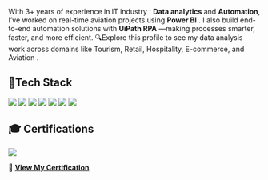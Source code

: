 
With 3+ years of experience in IT industry : **Data analytics** and **Automation**, I’ve worked on real-time aviation projects using **Power BI** . I also build end-to-end automation solutions with **UiPath RPA** —making processes smarter, faster, and more efficient.
🔍Explore this profile to see my data analysis work across domains like Tourism, Retail, Hospitality, E-commerce, and Aviation .


## 🚀Tech Stack
<p align="left">
  <img src="https://img.shields.io/badge/-Microsoft_Power_BI-F2C811?style=for-the-badge&logo=powerbi&logoColor=black" />
  <img src="https://img.shields.io/badge/-Power_Automate-0066FF?style=for-the-badge&logo=microsoft-power-automate&logoColor=white" />
  <img src="https://img.shields.io/badge/-PowerApps-742774?style=for-the-badge&logo=microsoft-powerapps&logoColor=white" />
  <img src="https://img.shields.io/badge/-SQL-4479A1?style=for-the-badge&logo=mysql&logoColor=white" />
  <img src="https://img.shields.io/badge/-UiPath_RPA-FF4C00?style=for-the-badge&logo=uipath&logoColor=white" />
  <img src="https://img.shields.io/badge/-Python-3776AB?style=for-the-badge&logo=python&logoColor=white" />
  <img src="https://img.shields.io/badge/-Advanced_Excel-217346?style=for-the-badge&logo=microsoft-excel&logoColor=white" />
</p>

## 🎓 Certifications
<p align="left">
  <img src="https://img.shields.io/badge/-Microsoft_Certified_Power_BI_Data_Analyst_Associate-004085?style=for-the-badge&logo=microsoft&logoColor=white" />
</p>

🔗 **[View My Certification](https://learn.microsoft.com/en-us/users/67326787/credentials/d58b0c9a18a57e56)**

